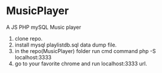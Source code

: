 # MusicPlayer
A JS PHP mySQL Music player

1. clone repo.
2. install mysql playlistdb.sql data dump file.
3. in the repo(MusicPlayer) folder run cmd command php -S localhost:3333 
4. go to your favorite chrome and run localhost:3333 url.

